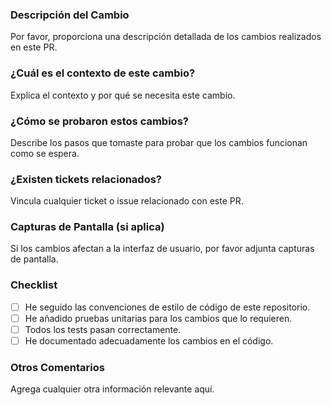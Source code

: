 ### **Descripción del Cambio**  
Por favor, proporciona una descripción detallada de los cambios realizados en este PR.

### **¿Cuál es el contexto de este cambio?**  
Explica el contexto y por qué se necesita este cambio.

### **¿Cómo se probaron estos cambios?**  
Describe los pasos que tomaste para probar que los cambios funcionan como se espera.

### **¿Existen tickets relacionados?**  
Vincula cualquier ticket o issue relacionado con este PR.

### **Capturas de Pantalla (si aplica)**  
Si los cambios afectan a la interfaz de usuario, por favor adjunta capturas de pantalla.

### **Checklist**  
- [ ] He seguido las convenciones de estilo de código de este repositorio.  
- [ ] He añadido pruebas unitarias para los cambios que lo requieren.  
- [ ] Todos los tests pasan correctamente.  
- [ ] He documentado adecuadamente los cambios en el código.

### **Otros Comentarios**  
Agrega cualquier otra información relevante aquí.


